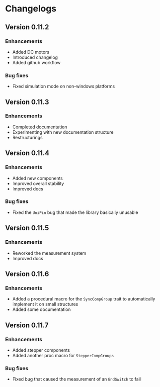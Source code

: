 # Changelogs

## Version 0.11.2

### Enhancements

- Added DC motors
- Introduced changelog
- Added github workflow

### Bug fixes

- Fixed simulation mode on non-windows platforms

## Version 0.11.3

### Enhancements

- Completed documentation
- Experimenting with new documentation structure
- Restructurings

## Version 0.11.4

### Enhancements

- Added new components
- Improved overall stability
- Improved docs

### Bug fixes

- Fixed the `UniPin` bug that made the library basically unusable

## Version 0.11.5

### Enhancements

- Reworked the measurement system
- Improved docs

## Version 0.11.6

### Enhancements

- Added a procedural macro for the `SyncCompGroup` trait to automatically implement it on small structures
- Added some documentation 

## Version 0.11.7

### Enhancements

- Added stepper components
- Added another proc macro for `StepperCompGroups`

### Bug fixes

- Fixed bug that caused the measurement of an `EndSwitch` to fail